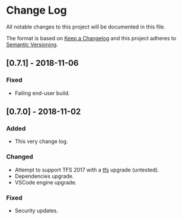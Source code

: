 # Change Log

All notable changes to this project will be documented in this file.

The format is based on [Keep a Changelog](http://keepachangelog.com/en/1.0.0/)
and this project adheres to [Semantic Versioning](http://semver.org/spec/v2.0.0.html).

## [0.7.1] - 2018-11-06

### Fixed
- Failing end-user build.

## [0.7.0] - 2018-11-02

### Added
- This very change log.

### Changed
- Attempt to support TFS 2017 with a [tfs](https://github.com/ivangabriele/tfs) upgrade (untested).
- Dependencies upgrade.
- VSCode engine upgrade.

### Fixed
- Security updates.
